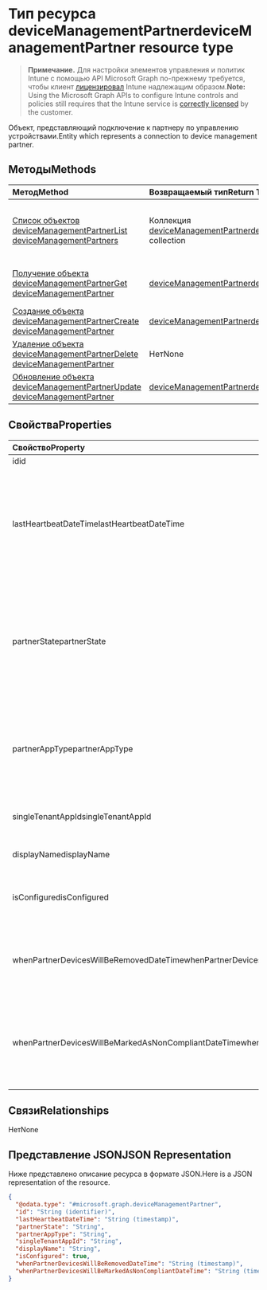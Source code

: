 # <a name="devicemanagementpartner-resource-type"></a><span data-ttu-id="6c6e8-101">Тип ресурса deviceManagementPartner</span><span class="sxs-lookup"><span data-stu-id="6c6e8-101">deviceManagementPartner resource type</span></span>

> <span data-ttu-id="6c6e8-102">**Примечание.** Для настройки элементов управления и политик Intune с помощью API Microsoft Graph по-прежнему требуется, чтобы клиент [лицензировал](https://go.microsoft.com/fwlink/?linkid=839381) Intune надлежащим образом.</span><span class="sxs-lookup"><span data-stu-id="6c6e8-102">**Note:** Using the Microsoft Graph APIs to configure Intune controls and policies still requires that the Intune service is [correctly licensed](https://go.microsoft.com/fwlink/?linkid=839381) by the customer.</span></span>

<span data-ttu-id="6c6e8-103">Объект, представляющий подключение к партнеру по управлению устройствами.</span><span class="sxs-lookup"><span data-stu-id="6c6e8-103">Entity which represents a connection to device management partner.</span></span>
## <a name="methods"></a><span data-ttu-id="6c6e8-104">Методы</span><span class="sxs-lookup"><span data-stu-id="6c6e8-104">Methods</span></span>
|<span data-ttu-id="6c6e8-105">Метод</span><span class="sxs-lookup"><span data-stu-id="6c6e8-105">Method</span></span>|<span data-ttu-id="6c6e8-106">Возвращаемый тип</span><span class="sxs-lookup"><span data-stu-id="6c6e8-106">Return Type</span></span>|<span data-ttu-id="6c6e8-107">Описание</span><span class="sxs-lookup"><span data-stu-id="6c6e8-107">Description</span></span>|
|:---|:---|:---|
|[<span data-ttu-id="6c6e8-108">Список объектов deviceManagementPartner</span><span class="sxs-lookup"><span data-stu-id="6c6e8-108">List deviceManagementPartners</span></span>](../api/intune_onboarding_devicemanagementpartner_list.md)|<span data-ttu-id="6c6e8-109">Коллекция [deviceManagementPartner](../resources/intune_onboarding_devicemanagementpartner.md)</span><span class="sxs-lookup"><span data-stu-id="6c6e8-109">[deviceManagementPartner](../resources/intune_onboarding_devicemanagementpartner.md) collection</span></span>|<span data-ttu-id="6c6e8-110">Список свойств и связей объектов [deviceManagementPartner](../resources/intune_onboarding_devicemanagementpartner.md).</span><span class="sxs-lookup"><span data-stu-id="6c6e8-110">List properties and relationships of the [deviceManagementPartner](../resources/intune_onboarding_devicemanagementpartner.md) objects.</span></span>|
|[<span data-ttu-id="6c6e8-111">Получение объекта deviceManagementPartner</span><span class="sxs-lookup"><span data-stu-id="6c6e8-111">Get deviceManagementPartner</span></span>](../api/intune_onboarding_devicemanagementpartner_get.md)|[<span data-ttu-id="6c6e8-112">deviceManagementPartner</span><span class="sxs-lookup"><span data-stu-id="6c6e8-112">deviceManagementPartner</span></span>](../resources/intune_onboarding_devicemanagementpartner.md)|<span data-ttu-id="6c6e8-113">Чтение свойств и связей объекта [deviceManagementPartner](../resources/intune_onboarding_devicemanagementpartner.md).</span><span class="sxs-lookup"><span data-stu-id="6c6e8-113">Read properties and relationships of [plannerTaskDetails](../resources/intune_onboarding_devicemanagementpartner.md) object.</span></span>|
|[<span data-ttu-id="6c6e8-114">Создание объекта deviceManagementPartner</span><span class="sxs-lookup"><span data-stu-id="6c6e8-114">Create deviceManagementPartner</span></span>](../api/intune_onboarding_devicemanagementpartner_create.md)|[<span data-ttu-id="6c6e8-115">deviceManagementPartner</span><span class="sxs-lookup"><span data-stu-id="6c6e8-115">deviceManagementPartner</span></span>](../resources/intune_onboarding_devicemanagementpartner.md)|<span data-ttu-id="6c6e8-116">Создание объекта [deviceManagementPartner](../resources/intune_onboarding_devicemanagementpartner.md).</span><span class="sxs-lookup"><span data-stu-id="6c6e8-116">Create a new [plannerBucket](../resources/intune_onboarding_devicemanagementpartner.md) object.</span></span>|
|[<span data-ttu-id="6c6e8-117">Удаление объекта deviceManagementPartner</span><span class="sxs-lookup"><span data-stu-id="6c6e8-117">Delete deviceManagementPartner</span></span>](../api/intune_onboarding_devicemanagementpartner_delete.md)|<span data-ttu-id="6c6e8-118">Нет</span><span class="sxs-lookup"><span data-stu-id="6c6e8-118">None</span></span>|<span data-ttu-id="6c6e8-119">Удаляет объект [deviceManagementPartner](../resources/intune_onboarding_devicemanagementpartner.md).</span><span class="sxs-lookup"><span data-stu-id="6c6e8-119">Deletes a [deviceManagementPartner](../resources/intune_onboarding_devicemanagementpartner.md).</span></span>|
|[<span data-ttu-id="6c6e8-120">Обновление объекта deviceManagementPartner</span><span class="sxs-lookup"><span data-stu-id="6c6e8-120">Update deviceManagementPartner</span></span>](../api/intune_onboarding_devicemanagementpartner_update.md)|[<span data-ttu-id="6c6e8-121">deviceManagementPartner</span><span class="sxs-lookup"><span data-stu-id="6c6e8-121">deviceManagementPartner</span></span>](../resources/intune_onboarding_devicemanagementpartner.md)|<span data-ttu-id="6c6e8-122">Обновление свойств объекта [deviceManagementPartner](../resources/intune_onboarding_devicemanagementpartner.md).</span><span class="sxs-lookup"><span data-stu-id="6c6e8-122">Update the properties of a [calendar](../resources/intune_onboarding_devicemanagementpartner.md) object.</span></span>|

## <a name="properties"></a><span data-ttu-id="6c6e8-123">Свойства</span><span class="sxs-lookup"><span data-stu-id="6c6e8-123">Properties</span></span>
|<span data-ttu-id="6c6e8-124">Свойство</span><span class="sxs-lookup"><span data-stu-id="6c6e8-124">Property</span></span>|<span data-ttu-id="6c6e8-125">Тип</span><span class="sxs-lookup"><span data-stu-id="6c6e8-125">Type</span></span>|<span data-ttu-id="6c6e8-126">Описание</span><span class="sxs-lookup"><span data-stu-id="6c6e8-126">Description</span></span>|
|:---|:---|:---|
|<span data-ttu-id="6c6e8-127">id</span><span class="sxs-lookup"><span data-stu-id="6c6e8-127">id</span></span>|<span data-ttu-id="6c6e8-128">String</span><span class="sxs-lookup"><span data-stu-id="6c6e8-128">String</span></span>|<span data-ttu-id="6c6e8-129">Н/Д</span><span class="sxs-lookup"><span data-stu-id="6c6e8-129">Not yet documented</span></span>|
|<span data-ttu-id="6c6e8-130">lastHeartbeatDateTime</span><span class="sxs-lookup"><span data-stu-id="6c6e8-130">lastHeartbeatDateTime</span></span>|<span data-ttu-id="6c6e8-131">DateTimeOffset</span><span class="sxs-lookup"><span data-stu-id="6c6e8-131">DateTimeOffset</span></span>|<span data-ttu-id="6c6e8-132">Метка времени последнего пульса после того, как администратор включил параметр "Подключиться к партнеру по управлению устройствами".</span><span class="sxs-lookup"><span data-stu-id="6c6e8-132">Timestamp of last heartbeat after admin enabled option Connect to Device management Partner</span></span>|
|<span data-ttu-id="6c6e8-133">partnerState</span><span class="sxs-lookup"><span data-stu-id="6c6e8-133">partnerState</span></span>|<span data-ttu-id="6c6e8-134">String</span><span class="sxs-lookup"><span data-stu-id="6c6e8-134">String</span></span>|<span data-ttu-id="6c6e8-135">Состояние партнера этого клиента. Возможные значения: `unknown`, `unavailable`, `enabled`, `terminated`, `rejected`, `unresponsive`.</span><span class="sxs-lookup"><span data-stu-id="6c6e8-135">Partner state of this tenant Possible values are: `unknown`, `unavailable`, `enabled`, `terminated`, `rejected`, `unresponsive`.</span></span>|
|<span data-ttu-id="6c6e8-136">partnerAppType</span><span class="sxs-lookup"><span data-stu-id="6c6e8-136">partnerAppType</span></span>|<span data-ttu-id="6c6e8-137">String</span><span class="sxs-lookup"><span data-stu-id="6c6e8-137">String</span></span>|<span data-ttu-id="6c6e8-138">Тип приложения партнера. Возможные значения: `unknown`, `singleTenantApp`, `multiTenantApp`.</span><span class="sxs-lookup"><span data-stu-id="6c6e8-138">Partner App type Possible values are: `unknown`, `singleTenantApp`, `multiTenantApp`.</span></span>|
|<span data-ttu-id="6c6e8-139">singleTenantAppId</span><span class="sxs-lookup"><span data-stu-id="6c6e8-139">singleTenantAppId</span></span>|<span data-ttu-id="6c6e8-140">String</span><span class="sxs-lookup"><span data-stu-id="6c6e8-140">String</span></span>|<span data-ttu-id="6c6e8-141">ИД одноклиентского приложения партнера</span><span class="sxs-lookup"><span data-stu-id="6c6e8-141">Partner Single tenant App id</span></span>|
|<span data-ttu-id="6c6e8-142">displayName</span><span class="sxs-lookup"><span data-stu-id="6c6e8-142">displayName</span></span>|<span data-ttu-id="6c6e8-143">String</span><span class="sxs-lookup"><span data-stu-id="6c6e8-143">String</span></span>|<span data-ttu-id="6c6e8-144">Отображаемое имя партнера</span><span class="sxs-lookup"><span data-stu-id="6c6e8-144">Partner display name</span></span>|
|<span data-ttu-id="6c6e8-145">isConfigured</span><span class="sxs-lookup"><span data-stu-id="6c6e8-145">isConfigured</span></span>|<span data-ttu-id="6c6e8-146">Boolean</span><span class="sxs-lookup"><span data-stu-id="6c6e8-146">Boolean</span></span>|<span data-ttu-id="6c6e8-147">Указывает, настроен ли партнер по управлению устройствами</span><span class="sxs-lookup"><span data-stu-id="6c6e8-147">Whether device management partner is configured or not</span></span>|
|<span data-ttu-id="6c6e8-148">whenPartnerDevicesWillBeRemovedDateTime</span><span class="sxs-lookup"><span data-stu-id="6c6e8-148">whenPartnerDevicesWillBeRemovedDateTime</span></span>|<span data-ttu-id="6c6e8-149">DateTimeOffset</span><span class="sxs-lookup"><span data-stu-id="6c6e8-149">DateTimeOffset</span></span>|<span data-ttu-id="6c6e8-150">Дата и время в формате UTC, указывающие, когда будут удалены партнерские устройства</span><span class="sxs-lookup"><span data-stu-id="6c6e8-150">DateTime in UTC when PartnerDevices will be removed</span></span>|
|<span data-ttu-id="6c6e8-151">whenPartnerDevicesWillBeMarkedAsNonCompliantDateTime</span><span class="sxs-lookup"><span data-stu-id="6c6e8-151">whenPartnerDevicesWillBeMarkedAsNonCompliantDateTime</span></span>|<span data-ttu-id="6c6e8-152">DateTimeOffset</span><span class="sxs-lookup"><span data-stu-id="6c6e8-152">DateTimeOffset</span></span>|<span data-ttu-id="6c6e8-153">Дата и время в формате UTC, указывающие, когда партнерские устройства будут отмечены как несоответствующие требованиям</span><span class="sxs-lookup"><span data-stu-id="6c6e8-153">DateTime in UTC when PartnerDevices will be marked as NonCompliant</span></span>|

## <a name="relationships"></a><span data-ttu-id="6c6e8-154">Связи</span><span class="sxs-lookup"><span data-stu-id="6c6e8-154">Relationships</span></span>
<span data-ttu-id="6c6e8-155">Нет</span><span class="sxs-lookup"><span data-stu-id="6c6e8-155">None</span></span>
## <a name="json-representation"></a><span data-ttu-id="6c6e8-156">Представление JSON</span><span class="sxs-lookup"><span data-stu-id="6c6e8-156">JSON Representation</span></span>
<span data-ttu-id="6c6e8-157">Ниже представлено описание ресурса в формате JSON.</span><span class="sxs-lookup"><span data-stu-id="6c6e8-157">Here is a JSON representation of the resource.</span></span>
<!-- {
  "blockType": "resource",
  "keyProperty": "id",
  "@odata.type": "microsoft.graph.deviceManagementPartner"
}
-->
``` json
{
  "@odata.type": "#microsoft.graph.deviceManagementPartner",
  "id": "String (identifier)",
  "lastHeartbeatDateTime": "String (timestamp)",
  "partnerState": "String",
  "partnerAppType": "String",
  "singleTenantAppId": "String",
  "displayName": "String",
  "isConfigured": true,
  "whenPartnerDevicesWillBeRemovedDateTime": "String (timestamp)",
  "whenPartnerDevicesWillBeMarkedAsNonCompliantDateTime": "String (timestamp)"
}
```



